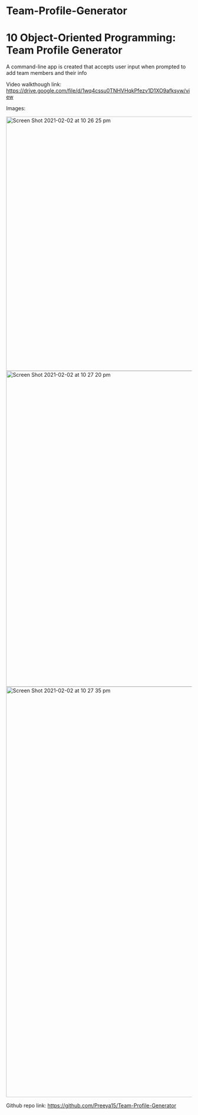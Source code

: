 # Team-Profile-Generator

# 10 Object-Oriented Programming: Team Profile Generator

A command-line app is created that accepts user input when prompted to add team members and their info

Video walkthough link:
https://drive.google.com/file/d/1wq4cssu0TNHVHqkPfezv1D1XO9afksyw/view


Images:

<img width="690" alt="Screen Shot 2021-02-02 at 10 26 25 pm" src="https://user-images.githubusercontent.com/73766339/106594211-e9b69b80-65a5-11eb-89ff-b162145fc2d7.png">

<img width="857" alt="Screen Shot 2021-02-02 at 10 27 20 pm" src="https://user-images.githubusercontent.com/73766339/106594276-fcc96b80-65a5-11eb-90ff-430186c2ee2c.png">

<img width="1114" alt="Screen Shot 2021-02-02 at 10 27 35 pm" src="https://user-images.githubusercontent.com/73766339/106594291-00f58900-65a6-11eb-9c10-29a01d169feb.png">

Github repo link:  https://github.com/Preeya15/Team-Profile-Generator

